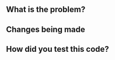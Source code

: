 ## What is the problem?

<!-- Who is affected, what are they trying to do, why is this important? -->

## Changes being made

<!-- What changes are we making to address this problem? -->


## How did you test this code?

<!-- Please describe the steps you took. -->
<!-- Include automated tests if possible, otherwise describe the manual testing routine. -->
